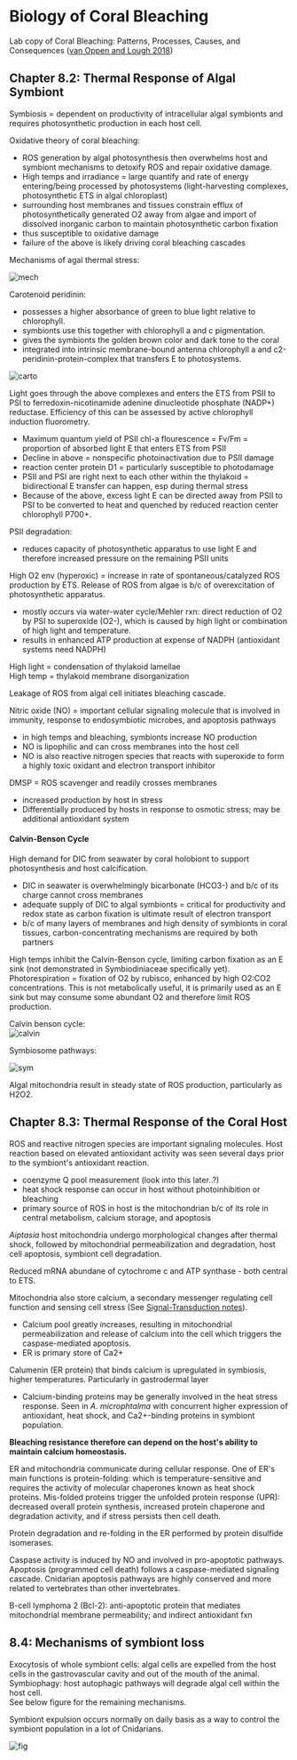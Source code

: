 # Biology of Coral Bleaching

Lab copy of Coral Bleaching: Patterns, Processes, Causes, and Consequences ([van Oppen and Lough 2018](https://drive.google.com/drive/u/0/folders/1oV94QeIa_lDELfBGx3MmiYcWrxikD8Uk))

## Chapter 8.2: Thermal Response of Algal Symbiont

Symbiosis = dependent on productivity of intracellular algal symbionts and requires photosynthetic production in each host cell.

Oxidative theory of coral bleaching:  
- ROS generation by algal photosynthesis then overwhelms host and symbiont mechanisms to detoxify ROS and repair oxidative damage.  
- High temps and irradiance = large quantify and rate of energy entering/being processed by photosystems (light-harvesting complexes, photosynthetic ETS in algal chloroplast)  
- surrounding host membranes and tissues constrain efflux of photosynthetically generated O2 away from algae and import of dissolved inorganic carbon to maintain photosynthetic carbon fixation  
- thus susceptible to oxidative damage  
- failure of the above is likely driving coral bleaching cascades

Mechanisms of agal thermal stress:  

![mech](https://github.com/emmastrand/EmmaStrand_Notebook/blob/master/Comprehensive-Exams/Putnam-exam/algal-thermal-stress.png?raw=true)

Carotenoid peridinin:  
- possesses a higher absorbance of green to blue light relative to chlorophyll.  
- symbionts use this together with chlorophyll a and c pigmentation.  
- gives the symbionts the golden brown color and dark tone to the coral  
- integrated into intrinsic membrane-bound antenna chlorophyll a and c2-peridinin-protein-complex that transfers E to photosystems.   

![carto](https://haygot.s3.amazonaws.com/questions/1003190_1082542_ans_07c493eaacee4f4fabc704ab696cc282.jpg)

Light goes through the above complexes and enters the ETS from PSII to PSI to ferredoxin-nicotinamide adenine dinucleotide phosphate (NADP+) reductase. Efficiency of this can be assessed by active chlorophyll induction fluorometry.  
- Maximum quantum yield of PSII chl-a flourescence = Fv/Fm = proportion of absorbed light E that enters ETS from PSII  
- Decline in above = nonspecific photoinactivation due to PSII damage
- reaction center protein D1 = particularly susceptible to photodamage  
- PSII and PSI are right next to each other within the thylakoid = bidirectional E transfer can happen, esp during thermal stress  
- Because of the above, excess light E can be directed away from PSII to PSI to be converted to heat and quenched by reduced reaction center chlorophyll P700+.

PSII degradation:  
- reduces capacity of photosynthetic apparatus to use light E and therefore increased pressure on the remaining PSII units  

High O2 env (hyperoxic) = increase in rate of spontaneous/catalyzed ROS production by ETS. Release of ROS from algae is b/c of overexcitation of photosynthetic apparatus.  
- mostly occurs via water-water cycle/Mehler rxn: direct reduction of O2 by PSI to superoxide (O2-), which is caused by high light or combination of high light and temperature.  
- results in enhanced ATP production at expense of NADPH (antioxidant systems need NADPH)  

High light = condensation of thylakoid lamellae  
High temp = thylakoid membrane disorganization  

Leakage of ROS from algal cell initiates bleaching cascade.

Nitric oxide (NO) = important cellular signaling molecule that is involved in immunity, response to endosymbiotic microbes, and apoptosis pathways  
- in high temps and bleaching, symbionts increase NO production  
- NO is lipophilic and can cross membranes into the host cell  
- NO is also reactive nitrogen species that reacts with superoxide to form a highly toxic oxidant and electron transport inhibitor  

DMSP = ROS scavenger and readily crosses membranes  
- increased production by host in stress  
- Differentially produced by hosts in response to osmotic stress; may be additional antioxidant system  

#### Calvin-Benson Cycle

High demand for DIC from seawater by coral holobiont to support photosynthesis and host calcification.  
- DIC in seawater is overwhelmingly bicarbonate (HCO3-) and b/c of its charge cannot cross membranes  
- adequate supply of DIC to algal symbionts = critical for productivity and redox state as carbon fixation is ultimate result of electron transport  
- b/c of many layers of membranes and high density of symbionts in coral tissues, carbon-concentrating mechanisms are required by both partners

High temps inhibit the Calvin-Benson cycle, limiting carbon fixation as an E sink (not demonstrated in Symbiodiniaceae specifically yet). Photorespiration = fixation of O2 by rubisco, enhanced by high O2:CO2 concentrations. This is not metabolically useful, it is primarily used as an E sink but may consume some abundant O2 and therefore limit ROS production.

Calvin benson cycle:  
![calvin](https://useruploads.socratic.org/jnN3z9JNQ2Wx75tr1Pcc_2f4bdc8f8275834d3f5ef434d93bf16b991b2357.png)

Symbiosome pathways:

![sym](https://github.com/emmastrand/EmmaStrand_Notebook/blob/master/Comprehensive-Exams/Putnam-exam/DNA-methylation/symbiosome.png?raw=true)

Algal mitochondria result in steady state of ROS production, particularly as H2O2.

## Chapter 8.3: Thermal Response of the Coral Host

ROS and reactive nitrogen species are important signaling molecules. Host reaction based on elevated antioxidant activity was seen several days prior to the symbiont's antioxidant reaction.  
- coenzyme Q pool measurement (look into this later..?)  
- heat shock response can occur in host without photoinhibition or bleaching  
- primary source of ROS in host is the mitochondrian b/c of its role in central metabolism, calcium storage, and apoptosis  

*Aiptasia* host mitochondria undergo morphological changes after thermal shock, followed by mitochondrial permeabilization and degradation, host cell apoptosis, symbiont cell degradation.

Reduced mRNA abundane of cytochrome c and ATP synthase - both central to ETS.

Mitochondria also store calcium, a secondary messenger regulating cell function and sensing cell stress (See [Signal-Transduction notes](https://github.com/emmastrand/EmmaStrand_Notebook/blob/master/Comprehensive-Exams/Putnam-exam/Signal-transduction.md)).  
- Calcium pool greatly increases, resulting in mitochondrial permeabilization and release of calcium into the cell which triggers the caspase-mediated apoptosis.  
- ER is primary store of Ca2+

Calumenin (ER protein) that binds calcium is upregulated in symbiosis, higher temperatures. Particularly in gastrodermal layer  
- Calcium-binding proteins may be generally involved in the heat stress response. Seen in *A. microphtalma* with concurrent higher expression of antioxidant, heat shock, and Ca2+-binding proteins in symbiont population.  

**Bleaching resistance therefore can depend on the host's ability to maintain calcium homeostasis.**  

ER and mitochondria communicate during cellular response. One of ER's main functions is protein-folding: which is temperature-sensitive and requires the activity of molecular chaperones known as heat shock proteins. Mis-folded proteins trigger the unfolded protein response (UPR): decreased overall protein synthesis, increased protein chaperone and degradation activity, and if stress persists then cell death.

Protein degradation and re-folding in the ER performed by protein disulfide isomerases.  

Caspase activity is induced by NO and involved in pro-apoptotic pathways. Apoptosis (programmed cell death) follows a caspase-mediated signaling cascade. Cnidarian apoptosis pathways are highly conserved and more related to vertebrates than other invertebrates.

B-cell lymphoma 2 (Bcl-2): anti-apoptotic protein that mediates mitochondrial membrane permeability; and indirect antioxidant fxn

## 8.4: Mechanisms of symbiont loss

Exocytosis of whole symbiont cells: algal cells are expelled from the host cells in the gastrovascular cavity and out of the mouth of the animal.  
Symbiophagy: host autophagic pathways will degrade algal cell within the host cell.  
See below figure for the remaining mechanisms. 

Symbiont expulsion occurs normally on daily basis as a way to control the symbiont population in a lot of Cnidarians.

![fig](https://github.com/emmastrand/EmmaStrand_Notebook/blob/master/Comprehensive-Exams/Putnam-exam/symbiont-explusion.png?raw=true)
